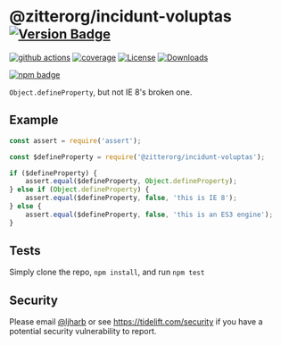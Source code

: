 # @zitterorg/incidunt-voluptas <sup>[![Version Badge][npm-version-svg]][package-url]</sup>

[![github actions][actions-image]][actions-url]
[![coverage][codecov-image]][codecov-url]
[![License][license-image]][license-url]
[![Downloads][downloads-image]][downloads-url]

[![npm badge][npm-badge-png]][package-url]

`Object.defineProperty`, but not IE 8's broken one.

## Example

```js
const assert = require('assert');

const $defineProperty = require('@zitterorg/incidunt-voluptas');

if ($defineProperty) {
    assert.equal($defineProperty, Object.defineProperty);
} else if (Object.defineProperty) {
    assert.equal($defineProperty, false, 'this is IE 8');
} else {
    assert.equal($defineProperty, false, 'this is an ES3 engine');
}
```

## Tests
Simply clone the repo, `npm install`, and run `npm test`

## Security

Please email [@ljharb](https://github.com/ljharb) or see https://tidelift.com/security if you have a potential security vulnerability to report.

[package-url]: https://npmjs.org/package/@zitterorg/incidunt-voluptas
[npm-version-svg]: https://versionbadg.es/ljharb/@zitterorg/incidunt-voluptas.svg
[deps-svg]: https://david-dm.org/ljharb/@zitterorg/incidunt-voluptas.svg
[deps-url]: https://david-dm.org/ljharb/@zitterorg/incidunt-voluptas
[dev-deps-svg]: https://david-dm.org/ljharb/@zitterorg/incidunt-voluptas/dev-status.svg
[dev-deps-url]: https://david-dm.org/ljharb/@zitterorg/incidunt-voluptas#info=devDependencies
[npm-badge-png]: https://nodei.co/npm/@zitterorg/incidunt-voluptas.png?downloads=true&stars=true
[license-image]: https://img.shields.io/npm/l/@zitterorg/incidunt-voluptas.svg
[license-url]: LICENSE
[downloads-image]: https://img.shields.io/npm/dm/@zitterorg/incidunt-voluptas.svg
[downloads-url]: https://npm-stat.com/charts.html?package=@zitterorg/incidunt-voluptas
[codecov-image]: https://codecov.io/gh/ljharb/@zitterorg/incidunt-voluptas/branch/main/graphs/badge.svg
[codecov-url]: https://app.codecov.io/gh/ljharb/@zitterorg/incidunt-voluptas/
[actions-image]: https://img.shields.io/endpoint?url=https://github-actions-badge-u3jn4tfpocch.runkit.sh/ljharb/@zitterorg/incidunt-voluptas
[actions-url]: https://github.com/zitterorg/incidunt-voluptas/actions
